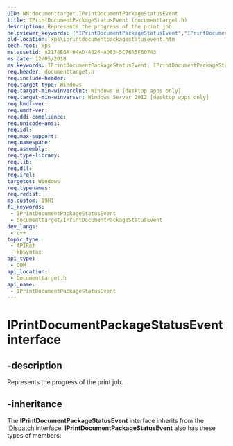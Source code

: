 ```yaml
---
UID: NN:documenttarget.IPrintDocumentPackageStatusEvent
title: IPrintDocumentPackageStatusEvent (documenttarget.h)
description: Represents the progress of the print job.
helpviewer_keywords: ["IPrintDocumentPackageStatusEvent","IPrintDocumentPackageStatusEvent interface [XPS Documents and Packaging]","IPrintDocumentPackageStatusEvent interface [XPS Documents and Packaging]","described","documenttarget/IPrintDocumentPackageStatusEvent","xps.iprintdocumentpackagestatusevent"]
old-location: xps\iprintdocumentpackagestatusevent.htm
tech.root: xps
ms.assetid: A2178E6A-04AD-4024-A083-5C76A5F60743
ms.date: 12/05/2018
ms.keywords: IPrintDocumentPackageStatusEvent, IPrintDocumentPackageStatusEvent interface [XPS Documents and Packaging], IPrintDocumentPackageStatusEvent interface [XPS Documents and Packaging],described, documenttarget/IPrintDocumentPackageStatusEvent, xps.iprintdocumentpackagestatusevent
req.header: documenttarget.h
req.include-header: 
req.target-type: Windows
req.target-min-winverclnt: Windows 8 [desktop apps only]
req.target-min-winversvr: Windows Server 2012 [desktop apps only]
req.kmdf-ver: 
req.umdf-ver: 
req.ddi-compliance: 
req.unicode-ansi: 
req.idl: 
req.max-support: 
req.namespace: 
req.assembly: 
req.type-library: 
req.lib: 
req.dll: 
req.irql: 
targetos: Windows
req.typenames: 
req.redist: 
ms.custom: 19H1
f1_keywords:
 - IPrintDocumentPackageStatusEvent
 - documenttarget/IPrintDocumentPackageStatusEvent
dev_langs:
 - c++
topic_type:
 - APIRef
 - kbSyntax
api_type:
 - COM
api_location:
 - Documenttarget.h
api_name:
 - IPrintDocumentPackageStatusEvent
---
```


# IPrintDocumentPackageStatusEvent interface


## -description

Represents the progress of the print job.

## -inheritance

The <b>IPrintDocumentPackageStatusEvent</b> interface inherits from the <a href="/previous-versions/windows/desktop/api/oaidl/nn-oaidl-idispatch">IDispatch</a> interface. <b>IPrintDocumentPackageStatusEvent</b> also has these types of members:

